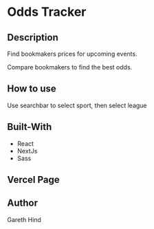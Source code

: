 # Odds Tracker

## Description

Find bookmakers prices for upcoming events. 

Compare bookmakers to find the best odds.

## How to use

Use searchbar to select sport, then select league


## Built-With
- React
- NextJs
- Sass

## Vercel Page


## Author
Gareth Hind
